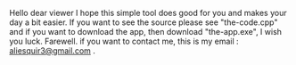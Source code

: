 Hello dear viewer I hope this simple tool does good for you and makes your day a bit easier.
If you want to see the source please see "the-code.cpp" and if you want to download the app,
then download "the-app.exe", I wish you luck.
Farewell.
if you want to contact me, this is my email : aliesquir3@gmail.com  .
